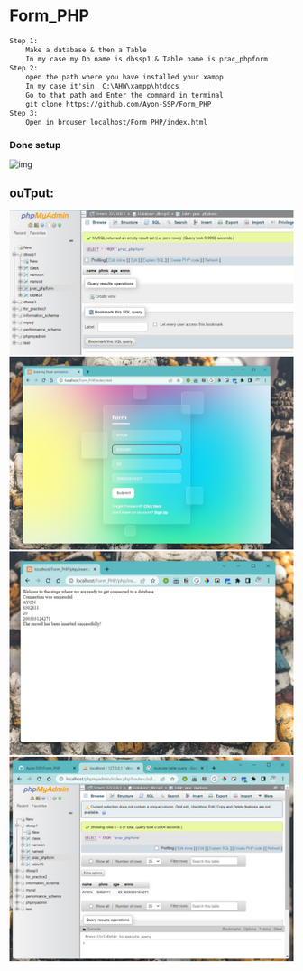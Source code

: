 # Form_PHP

```
Step 1:
    Make a database & then a Table
    In my case my Db name is dbssp1 & Table name is prac_phpform
Step 2:
    open the path where you have installed your xampp
    In my case it'sin  C:\AHW\xampp\htdocs
    Go to that path and Enter the command in terminal 
    git clone https://github.com/Ayon-SSP/Form_PHP
Step 3:
    Open in brouser localhost/Form_PHP/index.html
```
### Done setup
<img src="https://i.pinimg.com/originals/e4/26/70/e426702edf874b181aced1e2fa5c6cde.gif" alt='img'>






## ouTput:
<img src="image\mkDBAndTB.jpg" alt='img'>
<img src="image\fORM.jpg" alt='img'>
<img src="image\aftFormss.jpg" alt='img'>
<img src="image\Db view.jpg" alt='img'>